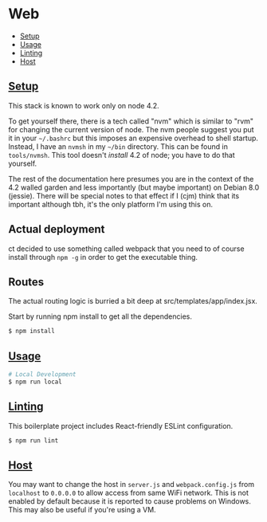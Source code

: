 # Web

  - [Setup](#setup)
  - [Usage](#usage)
  - [Linting](#linting)
  - [Host](#host)

## [Setup](#setup)

This stack is known to work only on node 4.2. 

To get yourself there, there is a tech called "nvm" which is similar to "rvm" for changing the current version of node.
The nvm people suggest you put it in your `~/.bashrc` but this imposes an expensive overhead to shell startup.  Instead, I
have an `nvmsh` in my `~/bin` directory. This can be found in `tools/nvmsh`.  This tool doesn't *install* 4.2 of node; you
have to do that yourself.

The rest of the documentation here presumes you are in the context of the 4.2 walled garden and less importantly (but maybe important) on 
Debian 8.0 (jessie).  There will be special notes to that effect if I (cjm) think that its important although tbh, it's the only platform
I'm using this on.

## Actual deployment

ct decided to use something called webpack that you need to of course install through `npm -g` in order to get the executable thing.

## Routes

The actual routing logic is burried a bit deep at src/templates/app/index.jsx.


Start by running npm install to get all the dependencies.

```sh
$ npm install
```

## [Usage](#usage)

```sh
# Local Development
$ npm run local
```

## [Linting](#linting)

This boilerplate project includes React-friendly ESLint configuration.

```sh
$ npm run lint
```

## [Host](#host)

You may want to change the host in `server.js` and `webpack.config.js` from `localhost` to `0.0.0.0` to allow access from same WiFi network. This is not enabled by default because it is reported to cause problems on Windows. This may also be useful if you're using a VM.


